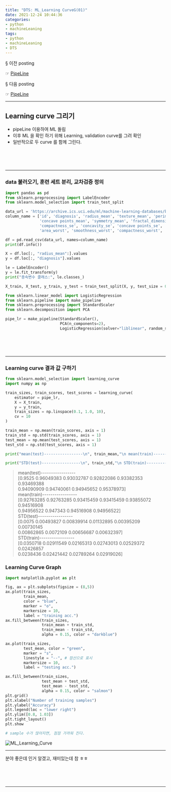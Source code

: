 ```yaml
---
title: "DTS: ML_Learning CurveG(01)"
date: 2021-12-24 10:44:36
categories:
- python
- machineLeaning
tags:
- python
- machineLeaning
- DTS
---
```


§ 이전 posting

☞ [PipeLine](https://yoonhwa-p.github.io/2021/12/22/python/DTS_PipeLine/)

§ 다음 posting

☞ [PipeLine](https://yoonhwa-p.github.io/2021/12/24/python/ML_ValidationCurveG(01)/)

---

## Learning curve 그리기 

- pipeLine 이용하여 ML 돌림
- 이후 ML 을 확인 하기 위해 Learning, validation curve를 그려 확인
- 일반적으로 두 curve 를 함께 그린다. 


<br><br><br>

---

### data 불러오기, 훈련 세트 분리, 교차검증 정의 

```python
import pandas as pd 
from sklearn.preprocessing import LabelEncoder
from sklearn.model_selection import train_test_split

data_url = 'https://archive.ics.uci.edu/ml/machine-learning-databases/breast-cancer-wisconsin/wdbc.data'
column_name = ['id', 'diagnosis', 'radius_mean', 'texture_mean', 'perimeter_mean', 'area_mean', 'smoothness_mean', 'compactness_mean', 'concavity_mean', 
               'concave points_mean', 'symmetry_mean', 'fractal_dimension_mean', 'radius_se', 'texture_se', 'perimeter_se', 'area_se', 'smoothness_se', 
               'compactness_se', 'concavity_se', 'concave points_se', 'symmetry_se', 'fractal_dimension_se', 'radius_worst', 'texture_worst', 'perimeter_worst', 
               'area_worst', 'smoothness_worst', 'compactness_worst', 'concavity_worst', 'concave points_worst', 'symmetry_worst', 'fractal_dimension_worst']

df = pd.read_csv(data_url, names=column_name)
print(df.info())

X = df.loc[:, "radius_mean":].values
y = df.loc[:, "diagnosis"].values

le = LabelEncoder()
y = le.fit_transform(y)
print("종속변수 클래스:", le.classes_)

X_train, X_test, y_train, y_test = train_test_split(X, y, test_size = 0.20, stratify = y, random_state=1)

from sklearn.linear_model import LogisticRegression
from sklearn.pipeline import make_pipeline
from sklearn.preprocessing import StandardScaler
from sklearn.decomposition import PCA

pipe_lr = make_pipeline(StandardScaler(), 
                        PCA(n_components=2), 
                        LogisticRegression(solver="liblinear", random_state=1))

```

<br><br><br>

---

### Learning curve 결과 값 구하기 

```python
from sklearn.model_selection import learning_curve
import numpy as np

train_sizes, train_scores, test_scores = learning_curve(
    estimator = pipe_lr, 
    X = X_train, 
    y = y_train, 
    train_sizes = np.linspace(0.1, 1.0, 10), 
    cv = 10
)

train_mean = np.mean(train_scores, axis = 1)
train_std = np.std(train_scores, axis = 1)
test_mean = np.mean(test_scores, axis = 1)
test_std = np.std(test_scores, axis = 1)

print("mean(test)-----------------\n", train_mean,"\n mean(train)-----------------\n",test_mean )

print("STD(test)-----------------\n", train_std,"\n STD(train)-----------------\n",test_std )
```

>mean(test)-----------------  
 [0.9525     0.96049383 0.93032787 0.92822086 0.93382353 0.93469388  
 0.94090909 0.94740061 0.94945652 0.95378973]   
 mean(train)-----------------  
 [0.92763285 0.92763285 0.93415459 0.93415459 0.93855072 0.94516908  
 0.94956522 0.947343   0.94516908 0.94956522]  
STD(test)-----------------  
 [0.0075     0.00493827 0.00839914 0.01132895 0.00395209 0.00730145  
 0.00862865 0.0072109  0.00656687 0.00632397]   
 STD(train)-----------------  
 [0.0350718  0.02911549 0.02165313 0.02743013 0.02529372 0.02426857  
 0.0238436  0.02421442 0.02789264 0.02919026]  
> 



### Learning Curve Graph

```python
import matplotlib.pyplot as plt

fig, ax = plt.subplots(figsize = (8,5))
ax.plot(train_sizes, 
        train_mean, 
        color = "blue", 
        marker = "o", 
        markersize = 10, 
        label = "training acc.")
ax.fill_between(train_sizes, 
                train_mean + train_std, 
                train_mean - train_std, 
                alpha = 0.15, color = "darkblue")

ax.plot(train_sizes,
        test_mean, color = "green",
        marker = "s",
        linestyle = "--", # 점선으로 표시
        markersize = 10,
        label = "testing acc.")

ax.fill_between(train_sizes, 
                test_mean + test_std, 
                test_mean - test_std, 
                alpha = 0.15, color = "salmon")
plt.grid()
plt.xlabel("Number of training samples")
plt.ylabel("Accuracy")
plt.legend(loc = "lower right")
plt.ylim([0.8, 1.03])
plt.tight_layout()
plt.show

# sample 수가 많아지면, 점점 가까워 진다. 
```


![ML_Learning_Curve](/../../imeges/python/ML_Learning_Curve.png)


---

분야 좋은데 인거 알겠고, 재미있는데 참 ㅎㅎ 

<br><br><br>


---
